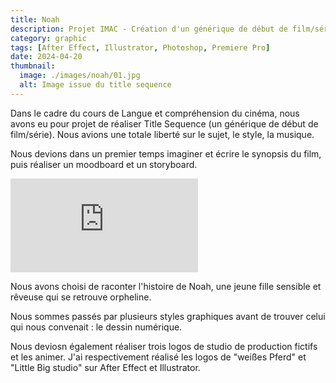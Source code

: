 ```yaml
---
title: Noah
description: Projet IMAC - Création d'un générique de début de film/série
category: graphic
tags: [After Effect, Illustrator, Photoshop, Premiere Pro]
date: 2024-04-20
thumbnail:
  image: ./images/noah/01.jpg
  alt: Image issue du title sequence
---
```


Dans le cadre du cours de Langue et compréhension du cinéma, nous avons eu pour projet de réaliser Title Sequence (un générique de début de film/série). Nous avions une totale liberté sur le sujet, le style, la musique.

Nous devions dans un premier temps imaginer et écrire le synopsis du film, puis réaliser un moodboard et un storyboard.

<iframe src="https://www.youtube.com/embed/N_N5tmMnSyM" title="NOAH" frameborder="0" allow="accelerometer; autoplay; clipboard-write; encrypted-media; gyroscope; picture-in-picture; web-share" referrerpolicy="strict-origin-when-cross-origin" allowfullscreen></iframe>

Nous avons choisi de raconter l'histoire de Noah, une jeune fille sensible et rêveuse qui se retrouve orpheline.

Nous sommes passés par plusieurs styles graphiques avant de trouver celui qui nous convenait : le dessin numérique.

Nous deviosn également réaliser trois logos de studio de production fictifs et les animer. J'ai respectivement réalisé les logos de "weißes Pferd" et "Little Big studio" sur After Effect et Illustrator.
